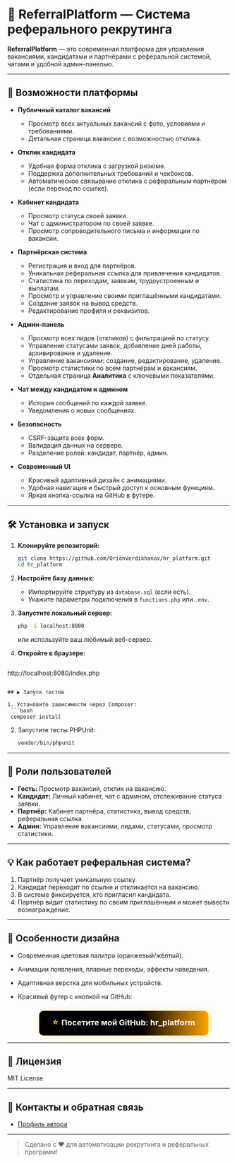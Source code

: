 # 🚀 ReferralPlatform — Система реферального рекрутинга


**ReferralPlatform** — это современная платформа для управления вакансиями, кандидатами и партнёрами с реферальной системой, чатами и удобной админ-панелью.

---

## 🌟 Возможности платформы

- **Публичный каталог вакансий**
  - Просмотр всех актуальных вакансий с фото, условиями и требованиями.
  - Детальная страница вакансии с возможностью отклика.

- **Отклик кандидата**
  - Удобная форма отклика с загрузкой резюме.
  - Поддержка дополнительных требований и чекбоксов.
  - Автоматическое связывание отклика с реферальным партнёром (если переход по ссылке).

- **Кабинет кандидата**
  - Просмотр статуса своей заявки.
  - Чат с администратором по своей заявке.
  - Просмотр сопроводительного письма и информации по вакансии.

- **Партнёрская система**
  - Регистрация и вход для партнёров.
  - Уникальная реферальная ссылка для привлечения кандидатов.
  - Статистика по переходам, заявкам, трудоустроенным и выплатам.
  - Просмотр и управление своими приглашёнными кандидатами.
  - Создание заявок на вывод средств.
  - Редактирование профиля и реквизитов.

- **Админ-панель**
  - Просмотр всех лидов (откликов) с фильтрацией по статусу.
  - Управление статусами заявок, добавление дней работы, архивирование и удаление.
  - Управление вакансиями: создание, редактирование, удаление.
  - Просмотр статистики по всем партнёрам и вакансиям.
  - Отдельная страница **Аналитика** с ключевыми показателями.

- **Чат между кандидатом и админом**
  - История сообщений по каждой заявке.
  - Уведомления о новых сообщениях.

- **Безопасность**
  - CSRF-защита всех форм.
  - Валидация данных на сервере.
  - Разделение ролей: кандидат, партнёр, админ.

- **Современный UI**
  - Красивый адаптивный дизайн с анимациями.
  - Удобная навигация и быстрый доступ к основным функциям.
  - Яркая кнопка-ссылка на GitHub в футере.


---

## 🛠️ Установка и запуск

1. **Клонируйте репозиторий:**
   ```bash
   git clone https://github.com/OrionVerdikhanov/hr_platform.git
   cd hr_platform
   ```

2. **Настройте базу данных:**
   - Импортируйте структуру из `database.sql` (если есть).
   - Укажите параметры подключения в `functions.php` или `.env`.

3. **Запустите локальный сервер:**
   ```bash
   php -S localhost:8080
   ```
   или используйте ваш любимый веб-сервер.

4. **Откройте в браузере:**
   ```
 http://localhost:8080/index.php
  ```

## ▶️ Запуск тестов

1. Установите зависимости через Composer:
   ```bash
   composer install
   ```
2. Запустите тесты PHPUnit:
   ```bash
   vendor/bin/phpunit
   ```

---

## 👤 Роли пользователей

- **Гость:** Просмотр вакансий, отклик на вакансию.
- **Кандидат:** Личный кабинет, чат с админом, отслеживание статуса заявки.
- **Партнёр:** Кабинет партнёра, статистика, вывод средств, реферальная ссылка.
- **Админ:** Управление вакансиями, лидами, статусами, просмотр статистики.

---

## 💡 Как работает реферальная система?

1. Партнёр получает уникальную ссылку.
2. Кандидат переходит по ссылке и откликается на вакансию.
3. В системе фиксируется, кто пригласил кандидата.
4. Партнёр видит статистику по своим приглашённым и может вывести вознаграждение.

---

## 🎨 Особенности дизайна

- Современная цветовая палитра (оранжевый/жёлтый).
- Анимации появления, плавные переходы, эффекты наведения.
- Адаптивная верстка для мобильных устройств.
- Красивый футер с кнопкой на GitHub:

  <div align="center">
    <a href="https://github.com/OrionVerdikhanov/hr_platform" target="_blank" style="display:inline-block; background:linear-gradient(90deg,#000 60%,#FFA500 100%); color:#fff; padding:0.7em 1.7em; border-radius:12px; font-size:1.12rem; font-weight:bold; text-decoration:none; box-shadow:0 2px 16px #FFD70055; margin-top:0.5em; border:2px solid #fffbe7;">
      <span style="vertical-align:middle; color:#FFD700; margin-right:0.2em;">⭐</span>
      Посетите мой GitHub: <b>hr_platform</b>
    </a>
  </div>

---

## 📄 Лицензия

MIT License

---

## 🤝 Контакты и обратная связь

- [Профиль автора](https://vk.com/feitulla)

---

> Сделано с ❤️ для автоматизации рекрутинга и реферальных программ!
